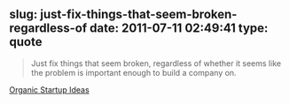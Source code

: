 slug: just-fix-things-that-seem-broken-regardless-of
date: 2011-07-11 02:49:41
type: quote
---

> Just fix things that seem broken, regardless of whether it seems like the problem is important enough to build a company on.

[Organic Startup Ideas](http://paulgraham.com/organic.html)
